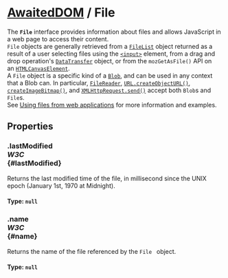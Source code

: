 # [AwaitedDOM](/docs/basic-interfaces/awaited-dom) <span>/</span> File

<div class='overview'>The <strong><code>File</code></strong> interface provides information about files and allows JavaScript in a web page to access their content.</div>

<div class='overview'><code>File</code> objects are generally retrieved from a <a href="/en-US/docs/Web/API/FileList" title="An object of this type is returned by the files property of the HTML <input> element; this lets you access the list of files selected with the <input type=&quot;file&quot;> element. It's also used for a list of files dropped into web content when using the drag and drop API; see the DataTransfer object for details on this usage."><code>FileList</code></a> object returned as a result of a user selecting files using the&nbsp;<a href="/en-US/docs/Web/HTML/Element/input" title="The HTML <input> element is used to create interactive controls for web-based forms in order to accept data from the user; a wide variety of types of input data and control widgets are available, depending on the device and user agent. "><code>&lt;input&gt;</code></a>&nbsp;element, from a drag and drop operation's <a href="/en-US/docs/Web/API/DataTransfer" title="The DataTransfer object is used to hold the data that is being dragged during a drag and drop operation. It may hold one or more data items, each of one or more data types. For more information about drag and drop, see HTML Drag and Drop API."><code>DataTransfer</code></a> object, or from the&nbsp;<code>mozGetAsFile()</code>&nbsp;API on an&nbsp;<a href="/en-US/docs/Web/API/HTMLCanvasElement" title="The HTMLCanvasElement interface provides properties and methods for manipulating the layout and presentation of <canvas> elements. The HTMLCanvasElement interface also inherits the properties and methods of the HTMLElement interface."><code>HTMLCanvasElement</code></a>.</div>

<div class='overview'>A <code>File</code> object is a specific kind of a <a href="/en-US/docs/Web/API/Blob" title="A Blob object represents a file-like object of immutable, raw data; they can be read as text or binary data, or converted into a ReadableStream so its methods can be used for processing the data. Blobs can represent data that isn't necessarily in a JavaScript-native format. The File interface is based on Blob, inheriting blob functionality and expanding it to support files on the user's system."><code>Blob</code></a>, and can be used in any context that a Blob can. In particular, <a href="/en-US/docs/Web/API/FileReader" title="The FileReader object lets web applications asynchronously read the contents of files (or raw data buffers) stored on the user's computer, using File or Blob objects to specify the file or data to read."><code>FileReader</code></a>, <a href="/en-US/docs/Web/API/URL/createObjectURL" title="The URL.createObjectURL() static method creates a DOMString containing a&nbsp;URL representing the object given in the parameter. The URL lifetime is tied to the document in the window on which it was created. The new object URL represents the specified File object or Blob object."><code>URL.createObjectURL()</code></a>, <a href="/en-US/docs/Web/API/ImageBitmapFactories/createImageBitmap" title="The documentation about this has not yet been written; please consider contributing!"><code>createImageBitmap()</code></a>, and <a href="/en-US/docs/Web/API/XMLHttpRequest#send()" title=""><code>XMLHttpRequest.send()</code></a> accept both <code>Blob</code>s and <code>File</code>s.</div>

<div class='overview'>See <a href="/en-US/docs/Using_files_from_web_applications">Using files from web applications</a> for more information and examples.</div>

## Properties

### .lastModified <div class="specs"><i>W3C</i></div> {#lastModified}

Returns the last modified time of the file, in millisecond since the UNIX epoch (January 1st, 1970 at Midnight).

#### **Type**: `null`

### .name <div class="specs"><i>W3C</i></div> {#name}

Returns the name of the file referenced by the <code>File
</code> object.

#### **Type**: `null`

